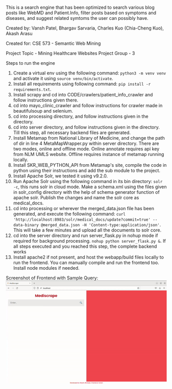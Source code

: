 This is a search engine that has been optimized to search various blog posts like WebMD and Patient.Info, filter posts based on symptoms and diseases, and suggest related symtoms the user can possibly have.

Created by:
Vansh Patel,
Bhargav Sarvaria,
Charles Kuo (Chia-Cheng Kuo),
Akash Arasu

Created for:
CSE 573 - Semantic Web Mining

Project Topic - Mining Healthcare Websites
Project Group - 3

Steps to run the engine
1. Create a virtual env using the following command: `python3 -m venv venv` and activate it using `source venv/bin/activate`.
2. Install all requirements using following command: `pip install -r requirements.txt`.
3. Install scrapy and cd into CODE/crawlers/patient_info_crawler and follow instructions given there.
4. cd into mayo_clinic_crawler and follow instructions for crawler made in beautifulsoup and selenium.
5. cd into processing directory, and follow instructions given in the directory.
6. cd into server directory, and follow instructions given in the directory. Till this step, all necessary backend files are generated.
7. Install Metamap from National Library of Medicine, and change the path of dir in line 4 MetaMapWrapper.py within server directory. There are two modes, online and offline mode. Online annotate requires api key from NLM UMLS website. Offline requires instance of metamap running locally.
8. Install SKR_WEB_PYTHON_API from Metamap's site, compile the code in python using their instructions and add the sub module to the project.
9. Install Apache Solr, we tested it using v9.2.0.
10. Run Apache Solr using the following command in its bin directory: `solr -c`, this runs solr in cloud mode. Make a schema.xml using the files given in solr_config directory with the help of schema generator function of apache solr. Publish the changes and name the solr core as medical_docs.
11. cd into processing or wherever the merged_data.json file has been generated, and execute the following command: `curl 'http://localhost:8983/solr/medical_docs/update?commit=true' --data-binary @merged_data.json -H 'Content-type:application/json'`. This will take a few minutes and upload all the documents to solr core.
12. cd into the server directory and run server_flask.py in nohup mode if required for background processing. `nohup python server_flask.py &`. If all steps executed and you reached this step, the complete backend works
13. Install apache2 if not present, and host the webapp/build files locally to run the frontend. You can manually compile and run the frontend too. Install node modules if needed.

Screenshot of Frontend with Sample Query:
![Frontend with a sample query output](/CODE/webapp/images/Demo.gif)
